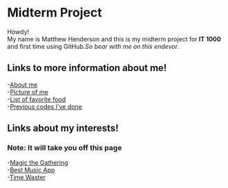 # Midterm Project
Howdy!</br>
My name is Matthew Henderson and this is my midterm project for **IT 1000** and first time using GitHub._So bear with me on this endevor_.

## Links to more information about me!
-[About me](aboutme.md)</br>
-[Picture of me](picture.md)</br>
-[List of favorite food](list.md)</br>
-[Previous codes I've done](PreviousCode.md)</br>

## Links about my interests!
### Note: It will take you off this page
-[Magic the Gathering](https://magic.wizards.com/en)</br>
-[Best Music App](https://www.spotify.com/us/)</br>
-[Time Waster](https://www.youtube.com/)</br>
